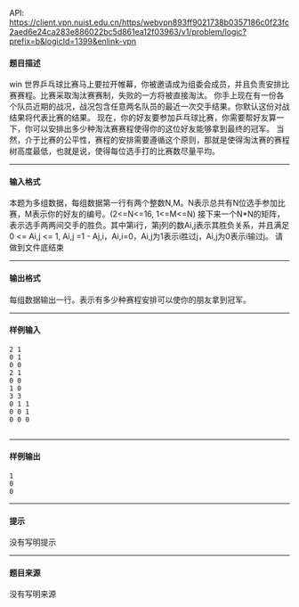 API: https://client.vpn.nuist.edu.cn/https/webvpn893ff9021738b0357186c0f23fc2aed6e24ca283e886022bc5d861ea12f03963/v1/problem/logic?prefix=b&logicId=1399&enlink-vpn

#### 题目描述

win 世界乒乓球比赛马上要拉开帷幕，你被邀请成为组委会成员，并且负责安排比赛赛程。比赛采取淘汰赛赛制，失败的一方将被直接淘汰。 你手上现在有一份各个队员近期的战况，战况包含任意两名队员的最近一次交手结果。你默认这份对战结果将代表比赛的结果。 现在，你的好友要参加乒乓球比赛，你需要帮好友算一下，你可以安排出多少种淘汰赛赛程使得你的这位好友能够拿到最终的冠军。 当然，介于比赛的公平性，赛程的安排需要遵循这个原则，那就是使得淘汰赛的赛程树高度最低，也就是说，使得每位选手打的比赛数尽量平均。

---

#### 输入格式

本题为多组数据，每组数据第一行有两个整数N,M。N表示总共有N位选手参加比赛，M表示你的好友的编号。(2<=N<=16, 1<=M<=N) 接下来一个N\*N的矩阵，表示选手两两间交手的胜负。其中第i行，第j列的数Ai,j表示其胜负关系，并且满足0 <= Ai,j <= 1, Ai,j =1 - Aj,i，Ai,i=0，Ai,j为1表示i胜过j，Ai,j为0表示i输过j。 请做到文件底结束

---

#### 输出格式

每组数据输出一行。表示有多少种赛程安排可以使你的朋友拿到冠军。

---

#### 样例输入
```
2 1
0 1
0 0
2 1
0 0
1 0
3 3
0 1 1
0 0 1
0 0 0


```

---

#### 样例输出
```
1
0
0

```

---

#### 提示

没有写明提示

---

#### 题目来源

没有写明来源